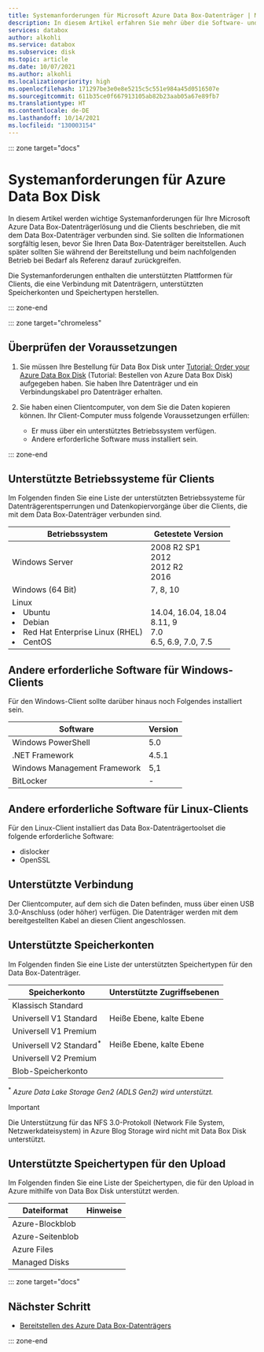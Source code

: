 ```yaml
---
title: Systemanforderungen für Microsoft Azure Data Box-Datenträger | Microsoft-Dokumentation
description: In diesem Artikel erfahren Sie mehr über die Software- und Netzwerkanforderungen für Ihre Azure Data Box-Datenträger.
services: databox
author: alkohli
ms.service: databox
ms.subservice: disk
ms.topic: article
ms.date: 10/07/2021
ms.author: alkohli
ms.localizationpriority: high
ms.openlocfilehash: 171297be3e0e8e5215c5c551e984a45d0516507e
ms.sourcegitcommit: 611b35ce0f667913105ab82b23aab05a67e89fb7
ms.translationtype: HT
ms.contentlocale: de-DE
ms.lasthandoff: 10/14/2021
ms.locfileid: "130003154"
---
```

::: zone target="docs"

# <a name="azure-data-box-disk-system-requirements"></a>Systemanforderungen für Azure Data Box Disk

In diesem Artikel werden wichtige Systemanforderungen für Ihre Microsoft Azure Data Box-Datenträgerlösung und die Clients beschrieben, die mit dem Data Box-Datenträger verbunden sind. Sie sollten die Informationen sorgfältig lesen, bevor Sie Ihren Data Box-Datenträger bereitstellen. Auch später sollten Sie während der Bereitstellung und beim nachfolgenden Betrieb bei Bedarf als Referenz darauf zurückgreifen.

Die Systemanforderungen enthalten die unterstützten Plattformen für Clients, die eine Verbindung mit Datenträgern, unterstützten Speicherkonten und Speichertypen herstellen.

::: zone-end

::: zone target="chromeless"

## <a name="review-prerequisites"></a>Überprüfen der Voraussetzungen

1. Sie müssen Ihre Bestellung für Data Box Disk unter [Tutorial: Order your Azure Data Box Disk](data-box-disk-deploy-ordered.md) (Tutorial: Bestellen von Azure Data Box Disk) aufgegeben haben. Sie haben Ihre Datenträger und ein Verbindungskabel pro Datenträger erhalten.
2. Sie haben einen Clientcomputer, von dem Sie die Daten kopieren können. Ihr Client-Computer muss folgende Voraussetzungen erfüllen:

    - Er muss über ein unterstütztes Betriebssystem verfügen.
    - Andere erforderliche Software muss installiert sein.

::: zone-end

## <a name="supported-operating-systems-for-clients"></a>Unterstützte Betriebssysteme für Clients

Im Folgenden finden Sie eine Liste der unterstützten Betriebssysteme für Datenträgerentsperrungen und Datenkopiervorgänge über die Clients, die mit dem Data Box-Datenträger verbunden sind.

| **Betriebssystem** | **Getestete Version** |
| --- | --- |
| Windows Server |2008 R2 SP1 <br> 2012 <br> 2012 R2 <br> 2016 |
| Windows (64 Bit) |7, 8, 10 |
|Linux <br> <li> Ubuntu </li><li> Debian </li><li> Red Hat Enterprise Linux (RHEL) </li><li> CentOS| <br>14.04, 16.04, 18.04 <br> 8.11, 9 <br> 7.0 <br> 6.5, 6.9, 7.0, 7.5 |  

## <a name="other-required-software-for-windows-clients"></a>Andere erforderliche Software für Windows-Clients

Für den Windows-Client sollte darüber hinaus noch Folgendes installiert sein.

| **Software**| **Version** |
| --- | --- |
| Windows PowerShell |5.0 |
| .NET Framework |4.5.1 |
| Windows Management Framework |5,1|
| BitLocker| - |

## <a name="other-required-software-for-linux-clients"></a>Andere erforderliche Software für Linux-Clients

Für den Linux-Client installiert das Data Box-Datenträgertoolset die folgende erforderliche Software:

- dislocker
- OpenSSL

## <a name="supported-connection"></a>Unterstützte Verbindung

Der Clientcomputer, auf dem sich die Daten befinden, muss über einen USB 3.0-Anschluss (oder höher) verfügen. Die Datenträger werden mit dem bereitgestellten Kabel an diesen Client angeschlossen.

## <a name="supported-storage-accounts"></a>Unterstützte Speicherkonten

Im Folgenden finden Sie eine Liste der unterstützten Speichertypen für den Data Box-Datenträger.

| **Speicherkonto** | **Unterstützte Zugriffsebenen** |
| --- | --- |
| Klassisch Standard | |
| Universell V1 Standard  | Heiße Ebene, kalte Ebene |
| Universell V1 Premium   |  |
| Universell V2 Standard<sup>*</sup> | Heiße Ebene, kalte Ebene |
| Universell V2 Premium   |  |
| Blob-Speicherkonto | |

<sup>*</sup> *Azure Data Lake Storage Gen2 (ADLS Gen2) wird unterstützt.*

> [!IMPORTANT]
> Die Unterstützung für das NFS 3.0-Protokoll (Network File System, Netzwerkdateisystem) in Azure Blog Storage wird nicht mit Data Box Disk unterstützt.

## <a name="supported-storage-types-for-upload"></a>Unterstützte Speichertypen für den Upload

Im Folgenden finden Sie eine Liste der Speichertypen, die für den Upload in Azure mithilfe von Data Box Disk unterstützt werden.

| **Dateiformat** | **Hinweise** |
| --- | --- |
| Azure-Blockblob | |
| Azure-Seitenblob  | |
| Azure Files  | |
| Managed Disks | |

::: zone target="docs"

## <a name="next-step"></a>Nächster Schritt

* [Bereitstellen des Azure Data Box-Datenträgers](data-box-disk-deploy-ordered.md)

::: zone-end

